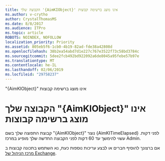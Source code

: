 ```yaml
---
title: הקבוצה שלך '{AimKIObject}' אינו מוצג ברשימה קבוצות
ms.author: v-crytho
author: CrystalThomasMS
ms.date: 8/8/2017
ms.audience: ITPro
ms.topic: article
ROBOTS: NOINDEX, NOFOLLOW
localization_priority: Priority
ms.assetid: 805eb5f6-1cb0-4b19-82ad-fde38a42808d
ms.openlocfilehash: 38b2ea54abd7d1e227c767e3522f73c58bd3784c
ms.sourcegitcommit: 5dee2fcb492bd922092a6de8045a95febe57b97e
ms.translationtype: MT
ms.contentlocale: he-IL
ms.lasthandoff: 02/06/2019
ms.locfileid: "29758237"
---
```

"{AimKIObject}" אינו מוצג ברשימה קבוצות

# <a name="your-group-aimkiobject-not-showing-in-groups-list"></a>הקבוצה שלך "{AimKIObject}" אינו מוצג ברשימה קבוצות

קבוצת התפוצה שלך בשם "{AimKIObject}" נוצר {AimKITimeElapsed} לפני דקות. עשוי להימשך עד 60 דקות לפני הקבוצה החדשה שלך מופיע במרכז Admin.
  
אם ברצונך להוסיף חברים או לבצע עריכות נוספות כעת, נא השתמש בתכונה קבוצות ב [מרכז הניהול של Exchange](https://outlook.office365.com/ecp/?rfr=Admin_o365&amp;exsvurl=1&amp;mkt=en-US.aspx).
  

